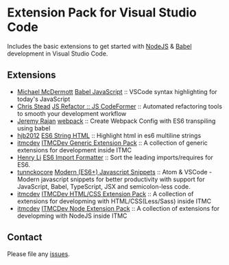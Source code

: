 # Extension Pack for Visual Studio Code

Includes the basic extensions to get started with [NodeJS](http://nodejs.com/) &amp; [Babel](https://babeljs.io/) development in Visual Studio Code.

## Extensions

<!-- +Extensions -->
* [Michael McDermott](https://marketplace.visualstudio.com/publishers/mgmcdermott) [Babel JavaScript](https://marketplace.visualstudio.com/items?itemName=mgmcdermott.vscode-language-babel) :: VSCode syntax highlighting for today's JavaScript
* [Chris Stead](https://marketplace.visualstudio.com/publishers/cmstead) [JS Refactor :: JS CodeFormer](https://marketplace.visualstudio.com/items?itemName=cmstead.jsrefactor) :: Automated refactoring tools to smooth your development workflow
* [Jeremy Rajan](https://marketplace.visualstudio.com/publishers/jeremyrajan) [webpack](https://marketplace.visualstudio.com/items?itemName=jeremyrajan.webpack) :: Create Webpack Config with ES6 transpiling using babel
* [hjb2012](https://marketplace.visualstudio.com/publishers/hjb2012) [ES6 String HTML](https://marketplace.visualstudio.com/items?itemName=hjb2012.vscode-es6-string-html) :: Highlight html in es6 multiline strings
* [itmcdev](https://marketplace.visualstudio.com/publishers/itmcdev) [ITMCDev Generic Extension Pack](https://marketplace.visualstudio.com/items?itemName=itmcdev.generic-extension-pack) :: A collection of generic extensions for development inside ITMC
* [Henry Li](https://marketplace.visualstudio.com/publishers/henry-li) [ES6 Import Formatter](https://marketplace.visualstudio.com/items?itemName=henry-li.vscode-import-formatter) :: Sort the leading imports/requires for ES6.
* [tunnckocore](https://marketplace.visualstudio.com/publishers/tunnckocore) [Modern (ES6+) Javascript Snippets](https://marketplace.visualstudio.com/items?itemName=tunnckocore.modern-javascript-snippets) :: Atom & VSCode - Modern javascript snippets for better productivity with support for JavaScript, Babel, TypeScript, JSX and semicolon-less code.
* [itmcdev](https://marketplace.visualstudio.com/publishers/itmcdev) [ITMCDev HTML/CSS Extension Pack](https://marketplace.visualstudio.com/items?itemName=itmcdev.html-extension-pack) :: A collection of extensions for developming with HTML/CSS(Less/Sass) inside ITMC
* [itmcdev](https://marketplace.visualstudio.com/publishers/itmcdev) [ITMCDev Node Extension Pack](https://marketplace.visualstudio.com/items?itemName=itmcdev.node-extension-pack) :: A collection of extensions for developming with NodeJS inside ITMC
<!-- -Extensions -->

## Contact

Please file any [issues](https://github.com/itmcdev/vscode-extensions/issues).
